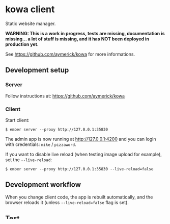 kowa client
===========

Static website manager.

**WARNING: This is a work in progress, tests are missing, documentation is missing... a lot of stuff is missing, and it has NOT been deployed in production yet.**

See <https://github.com/aymerick/kowa> for more informations.


## Development setup

### Server

Follow instructions at: <https://github.com/aymerick/kowa>


### Client

Start client:

    $ ember server --proxy http://127.0.0.1:35830

The admin app is now running at <http://127.0.0.1:4200> and you can login with credentials: `mike` / `pizzaword`.

If you want to disable live reload (when testing image upload for example), set the `--live-reload`:

    $ ember server --proxy http://127.0.0.1:35830 --live-reload=false


## Development workflow

When you change client code, the app is rebuilt automatically, and the browser reloads it (unless `--live-reload=false` flag is set).


## Test

To launch tests:

    $ ember test


## Sublime Text

Search Where: -*/bower_components/*,-*/node_modules/*,-*/dist/*,-*/tmp/*,-*.min.js,-*.min.css,-*.css.map,-*.min.map,-*.svg
